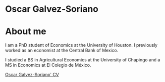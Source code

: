 <h1>Oscar Galvez-Soriano</h1>

# About me

I am a PhD student of Economics at the University of Houston. I previously worked as an economist at the Central Bank of Mexico.

I studied a BS in Agricultural Economics at the University of Chapingo and a MS in Economics at El Colegio de México.

<a href="https://nbviewer.jupyter.org/github/galvez-soriano/cv/blob/main/Galvez_CV.pdf">Oscar Galvez-Soriano' CV</a>
